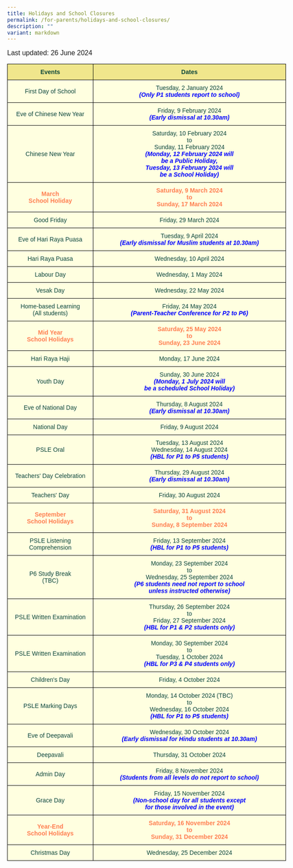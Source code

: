 ```yaml
---
title: Holidays and School Closures
permalink: /for-parents/holidays-and-school-closures/
description: ""
variant: markdown
---
```

<p style="font-family:Arial, sans-serif; font-size:16px">Last updated: 26 June 2024</p>

<style type="text/css">
.tg  {border-collapse:collapse;border-spacing:0;margin:0px auto;}
.tg td{border-color:black;border-style:solid;border-width:1px;font-family:Arial, sans-serif;font-size:14px;
  overflow:hidden;padding:10px 5px;word-break:normal;}
.tg th{border-color:black;border-style:solid;border-width:1px;font-family:Arial, sans-serif;font-size:14px;
  font-weight:normal;overflow:hidden;padding:10px 5px;word-break:normal;}
.tg .tg-yhj4{background-color:#FFFFE0;color:#0C463A;text-align:center;vertical-align:middle}
.tg .tg-yhj7{background-color:#F0E68C;color:#0C463A;text-align:center;vertical-align:middle}
.tg .tg-yhj8{background-color:#FFFFE0;color:#0C463A;text-align:center;vertical-align:middle}
</style>

	
<table class="tg" style="undefined; table-layout: fixed; width: 650px">
<colgroup>
<col style="width: 200px">
	<col style="width: 450px">
</colgroup>

<tbody>
  <tr>
    <td class="tg-yhj7"><b>Events</b><br></td>
		<td class="tg-yhj7"><b>Dates</b><br></td>
  </tr>
	<tr>
    <td class="tg-yhj8">First Day of School<br></td>
    <td class="tg-yhj8">Tuesday, 2 January 2024<br><b style="color:blue"><em>(Only P1 students report to school)</em></b>
	</td></tr>
	<tr>
    <td class="tg-yhj8">Eve of Chinese New Year<br></td>
    <td class="tg-yhj8">Friday, 9 February 2024<br><b style="color:blue"><em>(Early dismissal at 10.30am)</em></b>
	</td></tr>
	<tr>
    <td class="tg-yhj8">Chinese New Year<br></td>
    <td class="tg-yhj8">Saturday, 10 February 2024<br>to<br>Sunday, 11 February 2024<br><b style="color:blue"><em>(Monday, 12 February 2024 will<br>be a Public Holiday,<br>Tuesday, 13 February 2024 will<br>be a School Holiday)</em></b></td>
 </tr>
<tr><td class="tg-yhj8"><b style="color:#FF7F50">March<br>School Holiday<br></b></td>
		<td class="tg-yhj8"><b style="color:#FF7F50">Saturday, 9 March 2024<br>to<br>Sunday, 17 March 2024</b></td>
</tr>
		<tr>
    <td class="tg-yhj8">Good Friday<br></td>
    <td class="tg-yhj8">Friday, 29 March 2024<br>
	</td></tr>
	<tr>
    <td class="tg-yhj8">Eve of Hari Raya Puasa<br></td>
    <td class="tg-yhj8">Tuesday, 9 April 2024<br><b style="color:blue"><em>(Early dismissal for Muslim students at 10.30am)</em></b>
	</td></tr>
	<tr>
    <td class="tg-yhj8">Hari Raya Puasa<br></td>
    <td class="tg-yhj8">Wednesday, 10 April 2024<br>
	</td></tr>
	<tr>
    <td class="tg-yhj8">Labour Day<br></td>
    <td class="tg-yhj8">Wednesday, 1 May 2024<br>
	</td>
	</tr>
	<tr>
    <td class="tg-yhj8">Vesak Day<br></td>
    <td class="tg-yhj8">Wednesday, 22 May 2024<br>
	</td>
	</tr>
	<tr>
    <td class="tg-yhj8">Home-based Learning <br>(All students)</td>
    <td class="tg-yhj8">Friday, 24 May 2024<br><b style="color:blue"><em>(Parent-Teacher Conference for P2 to P6)</em></b>
	</td>
	</tr>	
	<tr><td class="tg-yhj8"><b style="color:#FF7F50">Mid Year<br>School Holidays<br></b></td>
		<td class="tg-yhj8"><b style="color:#FF7F50">Saturday, 25 May 2024<br>to<br>Sunday, 23 June 2024</b></td>
	</tr>
	<tr>
    <td class="tg-yhj8">Hari Raya Haji<br></td>
    <td class="tg-yhj8">Monday, 17 June 2024<br>
	</td>
	</tr>
	<tr>
    <td class="tg-yhj8">Youth Day<br></td>
    <td class="tg-yhj8">Sunday, 30 June 2024<br><b style="color:blue"><em>(Monday, 1 July 2024 will<br>be a scheduled School Holiday)</em></b></td>
	</tr>
	<tr>
    <td class="tg-yhj8">Eve of National Day<br></td>
    <td class="tg-yhj8">Thursday, 8 August 2024<br><b style="color:blue"><em>(Early dismissal at 10.30am)</em></b></td>
  </tr>
<tr>
    <td class="tg-yhj8">National Day<br></td>
    <td class="tg-yhj8">Friday, 9 August 2024<br></td>
  </tr>
	<tr>
    <td class="tg-yhj8">PSLE Oral<br></td>
    <td class="tg-yhj8">Tuesday, 13 August 2024<br>Wednesday, 14 August 2024<br><b style="color:blue"><em>(HBL for P1 to P5 students)<br></em></b></td>
  </tr>
	<tr>
    <td class="tg-yhj8">Teachers' Day Celebration<br></td>
    <td class="tg-yhj8">Thursday, 29 August 2024<br><b style="color:blue"><em>(Early dismissal at 10.30am)<br></em></b></td>
  </tr>
	<tr>
    <td class="tg-yhj8">Teachers' Day<br></td>
    <td class="tg-yhj8">Friday, 30 August 2024<br></td>
  </tr>
	<tr>
		<td class="tg-yhj8"><b style="color:#FF7F50">September<br>School Holidays<br></b></td>
		<td class="tg-yhj8"><b style="color:#FF7F50">Saturday, 31 August 2024<br>to<br>Sunday, 8 September 2024</b></td>
		</tr>
	 <tr>
    <td class="tg-yhj8">PSLE Listening Comprehension<br></td>
    <td class="tg-yhj8">Friday, 13 September 2024<br><b style="color:blue"><em>(HBL for P1 to P5 students)<br></em></b></td>
  </tr>
 <tr>
    <td class="tg-yhj8">P6 Study Break<br>(TBC)</td>
    <td class="tg-yhj8">Monday, 23 September 2024<br>to<br>Wednesday, 25 September 2024<br><b style="color:blue"><em>(P6 students need not report to school<br> unless instructed otherwise)<br></em></b></td>
  </tr>
<tr>
 <td class="tg-yhj8">PSLE Written Examination<br></td>
 <td class="tg-yhj8">Thursday, 26 September 2024<br>to<br>Friday, 27 September 2024<br><b style="color:blue"><em>(HBL for P1 &amp; P2 students only)<br></em></b></td>
</tr>
<tr>
 <td class="tg-yhj8">PSLE Written Examination<br></td>
 <td class="tg-yhj8">Monday, 30 September 2024<br>to<br>Tuesday, 1 October 2024<br><b style="color:blue"><em>(HBL for P3 &amp; P4 students only)<br></em></b></td>
</tr>
<tr>
  <td class="tg-yhj8">Children's Day<br></td>
  <td class="tg-yhj8">Friday, 4 October 2024</td>
</tr>
<tr>
  <td class="tg-yhj8">PSLE Marking Days<br></td>
  <td class="tg-yhj8">Monday, 14 October 2024 (TBC)<br>to<br>Wednesday, 16 October 2024<br><b style="color:blue"><em>(HBL for P1 to P5 students)<br></em></b></td>
</tr>
<tr>
    <td class="tg-yhj8">Eve of Deepavali<br></td>
    <td class="tg-yhj8">Wednesday, 30 October 2024<br><b style="color:blue"><em>(Early dismissal for Hindu students at 10.30am)</em></b></td>
</tr>
<tr>
    <td class="tg-yhj8">Deepavali<br></td>
    <td class="tg-yhj8">Thursday, 31 October 2024</td>
</tr>
<tr>
    <td class="tg-yhj8">Admin Day<br></td>
    <td class="tg-yhj8">Friday, 8 November 2024<br><b style="color:blue"><em>(Students from all levels do not report to school)</em></b></td>
</tr>

<tr>
    <td class="tg-yhj8">Grace Day<br></td>
    <td class="tg-yhj8">Friday, 15 November 2024<br><b style="color:blue"><em>(Non-school day  for all students except<br> for those involved in the event)</em></b></td>
</tr>
<tr>
		<td class="tg-yhj8"><b style="color:#FF7F50">Year-End <br>School Holidays<br></b></td>
		<td class="tg-yhj8"><b style="color:#FF7F50">Saturday, 16 November 2024<br>to<br>Sunday, 31 December 2024</b></td>
</tr>
<tr>
    <td class="tg-yhj8">Christmas Day<br></td>
		<td class="tg-yhj8">Wednesday, 25 December 2024</td>
</tr>
</tbody>
</table>